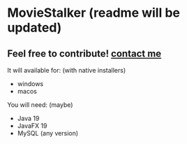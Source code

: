 # MovieStalker (readme will be updated)
## Feel free to contribute! [contact me](mailto:realaminnorouzi@gmail.com)

It will available for: (with native installers)
- windows
- macos

You will need: (maybe)
- Java 19
- JavaFX 19
- MySQL (any version)
